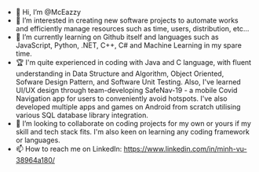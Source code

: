 - 👋 Hi, I’m @McEazzy
- 👀 I’m interested in creating new software projects to automate works and efficiently manage resources such as time, users, distribution, etc... 
- 🌱 I’m currently learning on Github itself and languages such as JavaScript, Python, .NET, C++, C# and Machine Learning in my spare time.
- 🏆 I'm quite experienced in coding with Java and C language, with fluent understanding in Data Structure and Algorithm, Object Oriented, Sofware Design Pattern, and Software Unit Testing. Also, I've learned UI/UX design through team-developing SafeNav-19 - a mobile Covid Navigation app for users to conveniently avoid hotspots. I've also developed multiple apps and games on Android from scratch utilising various SQL database library integration.
- 💞️ I’m looking to collaborate on coding projects for my own or yours if my skill and tech stack fits. I'm also keen on learning any coding framework or languages. 
- 📫 How to reach me on LinkedIn: https://www.linkedin.com/in/minh-vu-38964a180/

<!---
McEazzy/McEazzy is a ✨ special ✨ repository because its `README.md` (this file) appears on your GitHub profile.
You can click the Preview link to take a look at your changes.
--->

